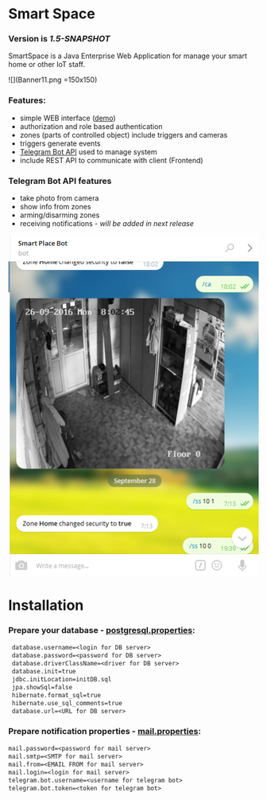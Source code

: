 #  Smart Space
### Version is *1.5-SNAPSHOT*

SmartSpace is a Java Enterprise Web Application for manage your smart home or other IoT staff.

![](Banner11.png =150x150)

### Features:

* simple WEB interface ([demo](http://free.rublin.org:8080/smartSpace/))
* authorization and role based authentication
* zones (parts of controlled object) include triggers and cameras
* triggers generate events
* [Telegram Bot API](https://github.com/rubenlagus/TelegramBots) used to manage system
* include REST API to communicate with client (Frontend)

### Telegram Bot API features

* take photo from camera
* show info from zones
* arming/disarming zones
* receiving notifications - *will be added in next release*

![](TelegramBot.png)

# Installation

### Prepare your database - [postgresql.properties](https://github.com/rublin/SmartSpace/resources/db/postgresql.properties):

```
 database.username=<login for DB server>
 database.password=<password for DB server>
 database.driverClassName=<driver for DB server>
 database.init=true
 jdbc.initLocation=initDB.sql
 jpa.showSql=false
 hibernate.format_sql=true
 hibernate.use_sql_comments=true
 database.url=<URL for DB server>
```
### Prepare notification properties - [mail.properties](https://github.com/rublin/SmartSpace/resources/notification/mail.properties):
```
mail.password=<password for mail server>
mail.smtp=<SMTP for mail server>
mail.from=<EMAIL FROM for mail server>
mail.login=<login for mail server>
telegram.bot.username=<username for telegram bot>
telegram.bot.token=<token for telegram bot>
```
